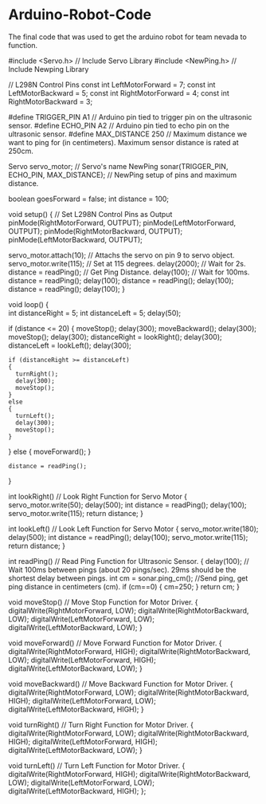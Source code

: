 # Arduino-Robot-Code
The final code that was used to get the arduino robot for team nevada to function.

#include <Servo.h>        // Include Servo Library
#include <NewPing.h>      // Include Newping Library

// L298N Control Pins
const int LeftMotorForward = 7;
const int LeftMotorBackward = 5;
const int RightMotorForward = 4;
const int RightMotorBackward = 3;

#define TRIGGER_PIN  A1  // Arduino pin tied to trigger pin on the ultrasonic sensor.
#define ECHO_PIN     A2  // Arduino pin tied to echo pin on the ultrasonic sensor.
#define MAX_DISTANCE 250 // Maximum distance we want to ping for (in centimeters). Maximum sensor distance is rated at 250cm.

Servo servo_motor;  // Servo's name
NewPing sonar(TRIGGER_PIN, ECHO_PIN, MAX_DISTANCE); // NewPing setup of pins and maximum distance.

boolean goesForward = false;
int distance = 100;

void setup()
{
  // Set L298N Control Pins as Output
  pinMode(RightMotorForward, OUTPUT);
  pinMode(LeftMotorForward, OUTPUT);
  pinMode(RightMotorBackward, OUTPUT);
  pinMode(LeftMotorBackward, OUTPUT);
  
  servo_motor.attach(10);   // Attachs the servo on pin 9 to servo object.
  servo_motor.write(115);   // Set at 115 degrees. 
  delay(2000);              // Wait for 2s.
  distance = readPing();    // Get Ping Distance.
  delay(100);               // Wait for 100ms.
  distance = readPing();
  delay(100);
  distance = readPing();
  delay(100);
  distance = readPing();
  delay(100);
}

void loop()
{  
  int distanceRight = 5;
  int distanceLeft = 5;
  delay(50);

  if (distance <= 20)
  {
    moveStop();
    delay(300);
    moveBackward();
    delay(300);
    moveStop();
    delay(300);
    distanceRight = lookRight();
    delay(300);
    distanceLeft = lookLeft();
    delay(300);

    if (distanceRight >= distanceLeft)
    {
      turnRight();
      delay(300);
      moveStop();
    }
    else
    {
      turnLeft();
      delay(300);
      moveStop();
    }
  
  }
  else
  {
    moveForward(); 
  }

    distance = readPing();
}

int lookRight()     // Look Right Function for Servo Motor
{  
  servo_motor.write(50);
  delay(500);
  int distance = readPing();
  delay(100);
  servo_motor.write(115);
  return distance;
}

int lookLeft()      // Look Left Function for Servo Motor 
{
  servo_motor.write(180);
  delay(500);
  int distance = readPing();
  delay(100);
  servo_motor.write(115);
  return distance;
}

int readPing()      // Read Ping Function for Ultrasonic Sensor.
{
  delay(100);                 // Wait 100ms between pings (about 20 pings/sec). 29ms should be the shortest delay between pings.
  int cm = sonar.ping_cm();   //Send ping, get ping distance in centimeters (cm).
  if (cm==0)
  {
    cm=250;
  }
  return cm;
}

void moveStop()       // Move Stop Function for Motor Driver.
{
  digitalWrite(RightMotorForward, LOW);
  digitalWrite(RightMotorBackward, LOW);
  digitalWrite(LeftMotorForward, LOW);
  digitalWrite(LeftMotorBackward, LOW);
}

void moveForward()    // Move Forward Function for Motor Driver.
{
    digitalWrite(RightMotorForward, HIGH);
    digitalWrite(RightMotorBackward, LOW);
    digitalWrite(LeftMotorForward, HIGH);
    digitalWrite(LeftMotorBackward, LOW);
}

void moveBackward()   // Move Backward Function for Motor Driver.
{
  digitalWrite(RightMotorForward, LOW);
  digitalWrite(RightMotorBackward, HIGH);
  digitalWrite(LeftMotorForward, LOW);
  digitalWrite(LeftMotorBackward, HIGH);
}

void turnRight()      // Turn Right Function for Motor Driver.
{
  digitalWrite(RightMotorForward, LOW);
  digitalWrite(RightMotorBackward, HIGH);
  digitalWrite(LeftMotorForward, HIGH);
  digitalWrite(LeftMotorBackward, LOW);
}

void turnLeft()       // Turn Left Function for Motor Driver.
{
  digitalWrite(RightMotorForward, HIGH);
  digitalWrite(RightMotorBackward, LOW);
  digitalWrite(LeftMotorForward, LOW);
  digitalWrite(LeftMotorBackward, HIGH);
};

